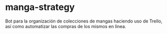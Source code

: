 # manga-strategy
Bot para la organización de colecciones de mangas haciendo uso de Trello, así como automatizar las compras de los mismos en linea.
